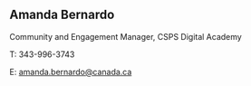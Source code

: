 ## Amanda Bernardo

Community and Engagement Manager, CSPS Digital Academy

T: 343-996-3743

E: amanda.bernardo@canada.ca

